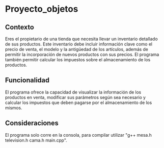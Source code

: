 # Proyecto_objetos

## Contexto

Eres el propietario de una tienda que necesita llevar un inventario detallado de sus productos. Este inventario debe incluir información clave como el precio de venta, el modelo y la antigüedad de los artículos, además de permitir la incorporación de nuevos productos con sus precios. El programa también permitir calcular los impuestos sobre el almacenamiento de los productos.

## Funcionalidad

El programa ofrece la capacidad de visualizar la información de los productos en venta, modificar sus parámetros según sea necesario y calcular los impuestos que deben pagarse por el almacenamiento de los mismos.

## Consideraciones
El programa solo corre en la consola, para compilar utilizar "g++ mesa.h television.h cama.h main.cpp".
